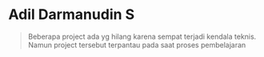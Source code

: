 # Adil Darmanudin S 

 >Beberapa project ada yg hilang karena sempat terjadi kendala teknis. Namun project tersebut terpantau pada saat proses pembelajaran

